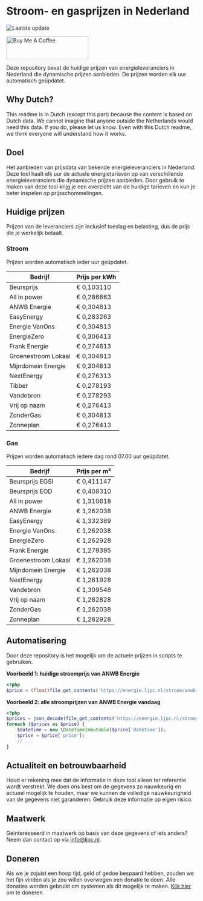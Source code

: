 # Stroom- en gasprijzen in Nederland

![Laatste update](https://img.shields.io/badge/laatste%20update-2024--11--12%2005%3A00%20CET-brightgreen)

<a href="https://www.buymeacoffee.com/Lars-" target="_blank"><img src="https://cdn.buymeacoffee.com/buttons/v2/default-orange.png" alt="Buy Me A Coffee" height="60" style="height: 60px !important;width: 217px !important;" ></a>

Deze repository bevat de huidige prijzen van energieleveranciers in Nederland die dynamische prijzen aanbieden. De prijzen worden elk uur automatisch geüpdatet.

## Why Dutch?

This readme is in Dutch (except this part) because the content is based on Dutch data. We cannot imagine that anyone outside the Netherlands would need this data. If you do, please let us know. Even with this Dutch readme, we think
everyone will understand how it works.

## Doel

Het aanbieden van prijsdata van bekende energieleveranciers in Nederland. Deze tool haalt elk uur de actuele energietarieven op van verschillende energieleveranciers die dynamische prijzen aanbieden. Door gebruik te maken van deze tool
krijg je een overzicht van de huidige tarieven en kun je beter inspelen op prijsschommelingen.

## Huidige prijzen

Prijzen van de leveranciers zijn inclusief toeslag en belasting, dus de prijs die je werkelijk betaalt.

### Stroom

Prijzen worden automatisch ieder uur geüpdatet.

 Bedrijf | Prijs per kWh 
---------|---------------
Beursprijs | € 0,103110
All in power | € 0,286663
ANWB Energie | € 0,304813
EasyEnergy | € 0,283263
Energie VanOns | € 0,304813
EnergieZero | € 0,306413
Frank Energie | € 0,274613
Groenestroom Lokaal | € 0,304813
Mijndomein Energie | € 0,304813
NextEnergy | € 0,276313
Tibber | € 0,278193
Vandebron | € 0,278293
Vrij op naam | € 0,276413
ZonderGas | € 0,304813
Zonneplan | € 0,276413


### Gas

Prijzen worden automatisch iedere dag rond 07.00 uur geüpdatet.

 Bedrijf | Prijs per m³ 
---------|--------------
Beursprijs EGSI | € 0,411147
Beursprijs EOD | € 0,408310
All in power | € 1,310618
ANWB Energie | € 1,262038
EasyEnergy | € 1,332389
Energie VanOns | € 1,262038
EnergieZero | € 1,262928
Frank Energie | € 1,279395
Groenestroom Lokaal | € 1,262038
Mijndomein Energie | € 1,262038
NextEnergy | € 1,261928
Vandebron | € 1,309548
Vrij op naam | € 1,282828
ZonderGas | € 1,262038
Zonneplan | € 1,282928


## Automatisering

Door deze repository is het mogelijk om de actuele prijzen in scripts te gebruiken.

**Voorbeeld 1: huidige stroomprijs van ANWB Energie**

```php
<?php
$price = (float)file_get_contents('https://energie.ljpc.nl/stroom/anwb-energie-nu.txt');

```

**Voorbeeld 2: alle stroomprijzen van ANWB Energie vandaag**

```php
<?php
$prices = json_decode(file_get_contents('https://energie.ljpc.nl/stroom/all-in-power-vandaag.json'),true);
foreach ($prices as $price) {
    $dateTime = new \DateTimeImmutable($price['datetime']);
    $price = $price['price'];
    // ...
}
```

## Actualiteit en betrouwbaarheid

Houd er rekening mee dat de informatie in deze tool alleen ter referentie wordt verstrekt. We doen ons best om de gegevens zo nauwkeurig en actueel mogelijk te houden, maar we kunnen de volledige nauwkeurigheid van de gegevens niet
garanderen. Gebruik deze informatie op eigen risico.

## Maatwerk

Geïnteresseerd in maatwerk op basis van deze gegevens of iets anders? Neem dan contact op
via [info@ljpc.nl](mailto:info@ljpc.nl?subject=Energie%20prijzen).

## Doneren

Als we je zojuist een hoop tijd, geld of gedoe bespaard hebben, zouden we het fijn vinden als je zou willen overwegen een
donatie te doen. Alle donaties worden gebruikt om systemen als dit mogelijk te
maken. [Klik hier](https://www.buymeacoffee.com/Lars-) om te doneren.
